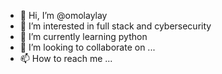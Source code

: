 - 👋 Hi, I’m @omolaylay
- 👀 I’m interested in full stack and cybersecurity
- 🌱 I’m currently learning python
- 💞️ I’m looking to collaborate on ...
- 📫 How to reach me ...

<!---
omolaylay/omolaylay is a ✨ special ✨ repository because its `README.md` (this file) appears on your GitHub profile.
You can click the Preview link to take a look at your changes.
--->
